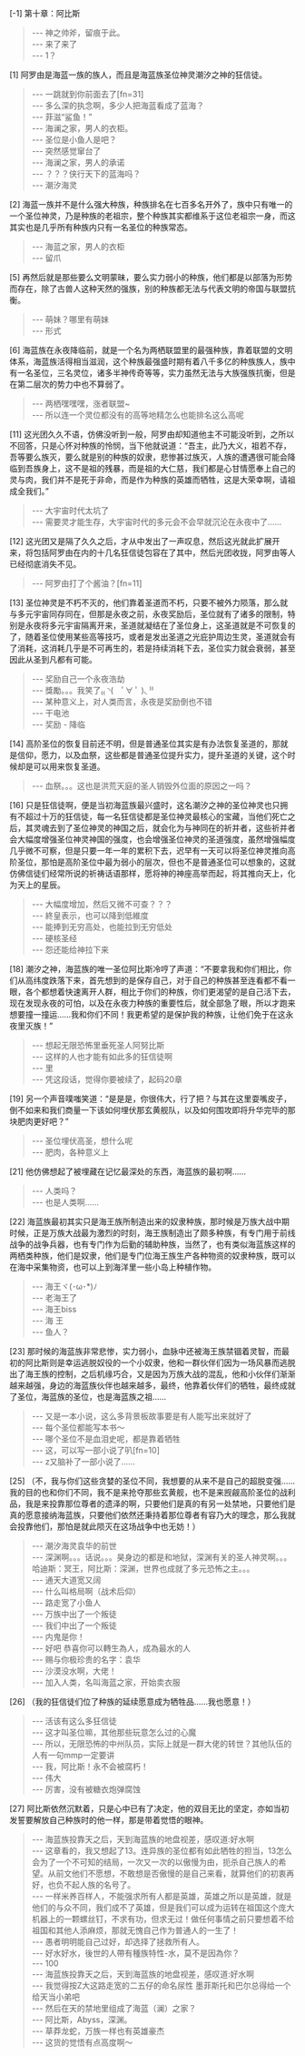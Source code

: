 
[-1] 第十章：阿比斯
>--- 神之帅斧，留痕于此。<br>
>--- 来了来了<br>
>--- 1？<br>

[1] 阿罗由是海蓝一族的族人，而且是海蓝族圣位神灵潮汐之神的狂信徒。
>--- 一跳就到你前面去了[fn=31]<br>
>--- 多么深的执念啊，多少人把海蓝看成了蓝海？<br>
>--- 菲滋“鲨鱼！”<br>
>--- 海澜之家，男人的衣柜。<br>
>--- 圣位是小鱼人是吧？<br>
>--- 突然感觉窜台了<br>
>--- 海澜之家，男人的承诺<br>
>--- ？？？侠行天下的蓝海吗？<br>
>--- 潮汐海灵<br>

[2] 海蓝一族并不是什么强大种族，种族排名在七百多名开外了，族中只有唯一的一个圣位神灵，乃是种族的老祖宗，整个种族其实都维系于这位老祖宗一身，而这其实也是几乎所有种族内只有一名圣位的种族常态。
>--- 海蓝之家，男人的衣柜<br>
>--- 留爪<br>

[5] 再然后就是那些要么文明蒙昧，要么实力弱小的种族，他们都是以部落为形势而存在，除了古兽人这种天然的强族，别的种族都无法与代表文明的帝国与联盟抗衡。
>--- 萌妹？哪里有萌妹<br>
>--- 形式<br>

[6] 海蓝族在永夜降临前，就是一个名为两栖联盟里的最强种族，靠着联盟的文明体系，海蓝族活得相当滋润，这个种族最强盛时期有着八千多亿的种族族人，族中有一名圣位，三名灵位，诸多半神传奇等等，实力虽然无法与大族强族抗衡，但是在第二层次的势力中也不算弱了。
>--- 两栖嘿嘿嘿，涨者联盟~<br>
>--- 所以连一个灵位都没有的高等地精怎么也能排名这么高呢<br>

[11] 这光团久久不语，仿佛没听到一般，阿罗由却知道他主不可能没听到，之所以不回答，只是心怀对种族的怜悯，当下他就说道：“吾主，此乃大义，祖若不存，吾等要么族灭，要么就是别的种族的奴隶，悲惨甚过族灭，人族的遭遇很可能会降临到吾族身上，这不是祖的残暴，而是祖的大仁慈，我们都是心甘情愿奉上自己的灵与肉，我们并不是死于非命，而是作为种族的英雄而牺牲，这是大荣幸啊，请祖成全我们。”
>--- 大宇宙时代太坑了<br>
>--- 需要灵才能生存，大宇宙时代的多元会不会早就沉沦在永夜中了……<br>

[12] 这光团又是隔了久久之后，才从中发出了一声叹息，然后这光就此扩展开来，将包括阿罗由在内的十几名狂信徒包容在了其中，然后光团收拢，阿罗由等人已经彻底消失不见。
>--- 阿罗由打了个酱油？[fn=11]<br>

[13] 圣位神灵是不朽不灭的，他们靠着圣道而不朽，只要不被外力陨落，那么就与多元宇宙同存同在，但那是永夜之前，永夜奖励后，圣位就有了诸多的限制，特别是永夜将多元宇宙隔离开来，圣道就凝结在了圣位身上，这圣道就是不可恢复的了，随着圣位使用某些高等技巧，或者是发出圣道之光庇护周边生灵，圣道就会有了消耗，这消耗几乎是不可再生的，若是持续消耗下去，圣位实力就会衰弱，甚至因此从圣到凡都有可能。
>--- 奖励自己一个永夜浩劫<br>
>--- 獎勵。。。我笑了₍₍ ◝(　ﾟ∀ ﾟ )◟ ⁾⁾<br>
>--- 某种意义上，对人类而言，永夜是奖励倒也不错<br>
>--- 干电池<br>
>--- 奖励 - 降临<br>

[14] 高阶圣位的恢复目前还不明，但是普通圣位其实是有办法恢复圣道的，那就是信仰，愿力，以及血祭，这些都是普通圣位提升实力，提升圣道的关键，这个时候却是可以用来恢复圣道。
>--- 血祭。。。这也是洪荒天庭的圣人销毁外位面的原因之一吗？<br>

[16] 只是狂信徒啊，便是当初海蓝族最兴盛时，这名潮汐之神的圣位神灵也只拥有不超过十万的狂信徒，每一名狂信徒都是圣位神灵最核心的宝藏，当他们死亡之后，其灵魂去到了圣位神灵的神国之后，就会化为与神同在的祈并者，这些祈并者会大幅度增强圣位神灵神国的强度，也会增强圣位神灵的圣道强度，虽然增强幅度几乎微不可察，但是只要一年一年的累积下去，迟早有一天可以将圣位神灵推向高阶圣位，那怕是高阶圣位中最为弱小的层次，但也不是普通圣位可以想象的，这就仿佛信徒们经常所说的祈祷话语那样，愿将神的神座高举而起，将其推向天上，化为天上的星辰。
>--- 大幅度增加，然后又微不可查？？？<br>
>--- 終皇表示，也可以降到低維度<br>
>--- 能捧到无穷高处，也能拉到无穷低处<br>
>--- 硬核圣经<br>
>--- 怨还能给神拉下来<br>

[18] 潮汐之神，海蓝族的唯一圣位阿比斯冷哼了声道：“不要拿我和你们相比，你们从高纬度跌落下来，首先想到的是保存自己，对于自己的种族甚至连看都不看一眼，各个都想着快速离开人群，相比于你们的种族，你们更渴望的是自己活下去，现在发现永夜的可怕，以及在永夜力种族的重要性后，就全部急了眼，所以才跑来想要撞一撞运……我和你们不同！我更希望的是保护我的种族，让他们免于在这永夜里灭族！”
>--- 想起无限恐怖里垂死圣人阿努比斯<br>
>--- 这样的人也才能有如此多的狂信徒啊<br>
>--- 里<br>
>--- 凭这段话，觉得你要被续了，起码20章<br>

[19] 另一个声音噗嗤笑道：“是是是，你很伟大，行了把？与其在这里耍嘴皮子，倒不如来和我们商量一下该如何埋伏那玄黄舰队，以及如何围攻即将升华完毕的那块肥肉更好吧？”
>--- 圣位埋伏高圣，想什么呢<br>
>--- 肥肉，各种意义上<br>

[21] 他仿佛想起了被埋藏在记忆最深处的东西，海蓝族的最初啊……
>--- 人类吗？<br>
>--- 也是人类啊……<br>

[22] 海蓝族最初其实只是海王族所制造出来的奴隶种族，那时候是万族大战中期时候，正是万族大战最为激烈的时刻，海王族制造出了颇多种族，有专门用于前线战争的战争兵器，也有专门作为后勤的辅助种族，当然了，也有类似海蓝族这样的两栖类种族，他们是奴隶，他们是专门位海王族生产各种物资的奴隶种族，既可以在海中采集物资，也可以上到海洋里一些小岛上种植作物。
>--- 海王ヾ(･ω･*)ﾉ<br>
>--- 老海王了<br>
>--- 海王biss<br>
>--- 海    王<br>
>--- 鱼人？<br>

[23] 那时候的海蓝族非常悲惨，实力弱小，血脉中还被海王族禁锢着灵智，而最初的阿比斯则是幸运逃脱奴役的一个小奴隶，他和一群伙伴们因为一场风暴而逃脱出了海王族的控制，之后机缘巧合，又是因为万族大战的混乱，他和小伙伴们渐渐越来越强，身边的海蓝族伙伴也越来越多，最终，他靠着伙伴们的牺牲，最终成就了圣位，海蓝族的圣位，也是海蓝族之祖……
>--- 又是一本小说，这么多背景板故事要是有人能写出来就好了<br>
>--- 每个圣位都能写本书～<br>
>--- 哪个圣位不是血泪史呢，都是靠着牺牲<br>
>--- 这，可以写一部小说了叭[fn=10]<br>
>--- z又脑补了一部小说了……<br>

[25] （不，我与你们这些贪婪的圣位不同，我想要的从来不是自己的超脱变强……我的目的也和你们不同，我不是来抢夺那些玄黄舰，也不是来觊觎高阶圣位的战利品，我是来投靠那位尊者的遗泽的啊，只要他们是真的有另一处禁地，只要他们是真的愿意接纳海蓝族，只要他们依然还秉持着那位尊者有容乃大的理念，那么我就会投靠他们，那怕是就此陨灭在这场战争中也无妨！）
>--- 潮汐海灵袁华的前世<br>
>--- 深渊啊。。。话说。。。昊身边的都是和地狱，深渊有关的圣人神灵啊。。。哈迪斯：冥王，阿比斯：深渊，世界也成就了多元恐怖之主。。。<br>
>--- 通天大道宽又阔<br>
>--- 什么叫格局啊（战术后仰）<br>
>--- 路走宽了小鱼人<br>
>--- 万族中出了一个叛徒<br>
>--- 我们中出了一个叛徒<br>
>--- 内鬼是你！<br>
>--- 好吧 恭喜你可以轉生為人，成為最水的人<br>
>--- 赐与你极珍贵的名字：袁华<br>
>--- 沙漠没水啊，大佬！<br>
>--- 加入人类，名叫海蓝之家，开始卖衣服<br>

[26] （我的狂信徒们位了种族的延续愿意成为牺牲品……我也愿意！）
>--- 活该有这么多狂信徒<br>
>--- 这才叫圣位嘛，其他那些玩意怎么过的心魔<br>
>--- 所以，无限恐怖的中州队员，实际上就是一群大佬的转世？其他队伍的人有一句mmp一定要讲<br>
>--- 我，阿比斯！永不会被腐朽！<br>
>--- 伟大<br>
>--- 厉害，没有被糖衣炮弹腐蚀<br>

[27] 阿比斯依然沉默着，只是心中已有了决定，他的双目无比的坚定，亦如当初发誓要解放自己种族时的他一样，那是带着觉悟的眼神。
>--- 海蓝族投靠天之后，天到海蓝族的地盘视差，感叹道:好水啊<br>
>--- 这章看的，我又想起了13。连异族的圣位都有如此牺牲的担当，13怎么会为了一个不可知的结局，一次又一次的以傲慢为由，扼杀自己族人的希望。从前文他们不愿想，不敢想是否傲慢的是自己来看，就算他们的初衷再好，也负不起人族的名号了。<br>
>--- 一样米养百样人，不能强求所有人都是英雄，英雄之所以是英雄，就是他们的与众不同，我们成不了英雄，但是我们可以成为运转在祖国这个庞大机器上的一颗螺丝钉，不求有功，但求无过！做任何事情之前只要想着不给祖国和其他人添麻烦，那就无愧自己作为普通人的一生了！<br>
>--- 愚者明明能自己过好，却选择了拯救所有人。<br>
>--- 好水好水，後世的人帶有種族特性-水，莫不是因為你？<br>
>--- 100<br>
>--- 海蓝族投靠天之后，天到海蓝族的地盘视差，感叹道:好水啊<br>
>--- 我觉得按Z大这路走宽的二五仔的命名尿性 墨菲斯托和巴尔总得给一个给天当小弟吧<br>
>--- 然后在天的禁地里组成了海蓝（澜）之家？<br>
>--- 阿比斯，Abyss，深渊。<br>
>--- 草莽龙蛇，万族一样也有英雄豪杰<br>
>--- 这货的觉悟有点高度啊～<br>
